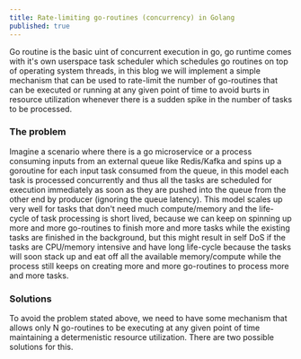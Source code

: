 ```yaml
---
title: Rate-limiting go-routines (concurrency) in Golang
published: true
---
```

Go routine is the basic uint of concurrent execution in go, go runtime comes with it's own userspace task scheduler which schedules go routines on top of operating system threads, in this blog we will implement a simple mechanism that can be used to rate-limit the number of go-routines that can be executed or running at any given point of time to avoid burts in resource utilization whenever there is a sudden spike in the number of tasks to be processed.

### The problem
Imagine a scenario where there is a go microservice or a process consuming inputs from an external queue like Redis/Kafka and spins up a goroutine for each input task consumed from the queue, in this model each task is processed concurrently and thus all the tasks are scheduled for execution immediately as soon as they are pushed into the queue from the other end by producer (ignoring the queue latency). This model scales up very well for tasks that don't need much compute/memory and the life-cycle of task processing is short lived, because we can keep on spinning up more and more go-routines to finish more and more tasks while the existing tasks are finished in the background, but this might result in self DoS if the tasks are CPU/memory intensive and have long life-cycle because the tasks will soon stack up and eat off all the available memory/compute while the process still keeps on creating more and more go-routines to process more and more tasks. 

### Solutions
To avoid the problem stated above, we need to have some mechanism that allows only N go-routines to be executing at any given point of time maintaining a determenistic resource utilization. There are two possible solutions for this.
